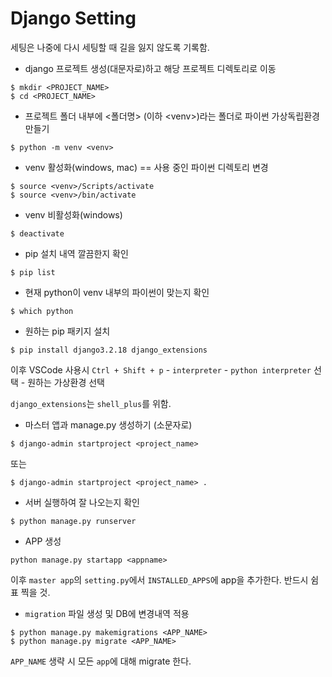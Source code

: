 # Django Setting

세팅은 나중에 다시 세팅할 때 길을 잃지 않도록 기록함.

- django 프로젝트 생성(대문자로)하고 해당 프로젝트 디렉토리로 이동

```
$ mkdir <PROJECT_NAME>
$ cd <PROJECT_NAME>
```

- 프로젝트 폴더 내부에 <폴더명> (이하 \<venv\>)라는 폴더로 파이썬 가상독립환경 만들기

```
$ python -m venv <venv>
```

- venv 활성화(windows, mac) == 사용 중인 파이썬 디렉토리 변경

```
$ source <venv>/Scripts/activate
$ source <venv>/bin/activate
```

- venv 비활성화(windows)

```
$ deactivate
```

- pip 설치 내역 깔끔한지 확인

```
$ pip list
```

- 현재 python이 venv 내부의 파이썬이 맞는지 확인

```
$ which python
```

- 원하는 pip 패키지 설치

```
$ pip install django3.2.18 django_extensions
```

이후 VSCode 사용시 `Ctrl + Shift + p` - `interpreter` - `python interpreter` 선택 - 원하는 가상환경 선택

`django_extensions`는 `shell_plus`를 위함.

- 마스터 앱과 manage.py 생성하기 (소문자로)

```
$ django-admin startproject <project_name>
```

또는

```
$ django-admin startproject <project_name> .
```

- 서버 실행하여 잘 나오는지 확인

```
$ python manage.py runserver
```

- APP 생성

```
python manage.py startapp <appname>
```

이후 `master app`의 `setting.py`에서 `INSTALLED_APPS`에 app을 추가한다. 반드시 쉼표 찍을 것.

- `migration` 파일 생성 및 DB에 변경내역 적용

```
$ python manage.py makemigrations <APP_NAME>
$ python manage.py migrate <APP_NAME>
```

`APP_NAME` 생략 시 모든 `app`에 대해 migrate 한다.
